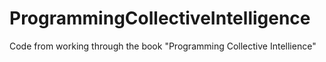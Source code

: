 # ProgrammingCollectiveIntelligence
Code from working through the book "Programming Collective Intellience"
